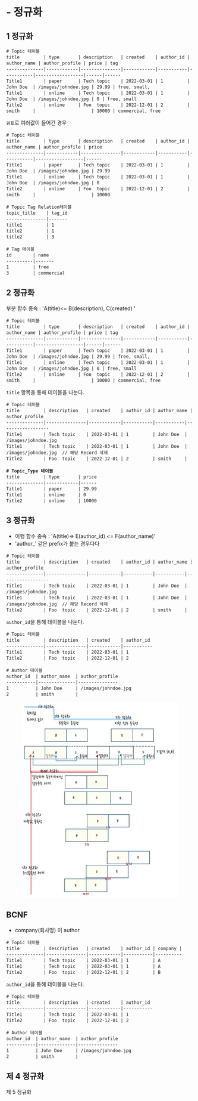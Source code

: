 # - 정규화

## 1 정규화

```
# Topic 테이블
title         | type       | description   | created    | author_id | author_name | author_profile | price | tag
--------------|------------|---------------|------------|-----------|-----------|------------------|------|------
Title1        | paper      | Tech topic    | 2022-03-01 | 1         | John Doe  | /images/johndoe.jpg | 29.99 | free, small,
Title1        | online     | Tech topic    | 2022-03-01 | 1         | John Doe  | /images/johndoe.jpg | 0 | free, small
Title2        | online     | Foo  topic    | 2022-12-01 | 2         | smith     |                     | 10000 | commercial, free
```

`쉼표`로 여러값이 들어간 경우

```
# Topic 테이블
title         | type       | description   | created    | author_id | author_name | author_profile | price
--------------|------------|---------------|------------|-----------|-----------|------------------|------
Title1        | paper      | Tech topic    | 2022-03-01 | 1         | John Doe  | /images/johndoe.jpg | 29.99
Title1        | online     | Tech topic    | 2022-03-01 | 1         | John Doe  | /images/johndoe.jpg | 0
Title2        | online     | Foo  topic    | 2022-12-01 | 2         | smith     |                     | 10000

# Topic Tag Relation테이블
topic_title    | tag_id
---------------|-------
title1         | 1
title2         | 1
title2         | 3

# Tag 테이블
id        | name
----------|-------
1         | free
3         | commercial
```

## 2 정규화

부분 함수 종속 :  'A(title)<= B(description), C(created) '

```
# Topic 테이블
title         | type       | description   | created    | author_id | author_name | author_profile | price | tag
--------------|------------|---------------|------------|-----------|-----------|------------------|------|------
Title1        | paper      | Tech topic    | 2022-03-01 | 1         | John Doe  | /images/johndoe.jpg | 29.99 | free, small,
Title1        | online     | Tech topic    | 2022-03-01 | 1         | John Doe  | /images/johndoe.jpg | 0 | free, small
Title2        | online     | Foo  topic    | 2022-12-01 | 2         | smith     |                     | 10000 | commercial, free
```

`title` 항목을 통해 테이블을 나눈다.&#x20;

<pre><code># Topic 테이블
title         | description   | created    | author_id | author_name | author_profile 
--------------|---------------|------------|-----------|-----------|------------------
Title1        | Tech topic    | 2022-03-01 | 1         | John Doe  | /images/johndoe.jpg 
Title1        | Tech topic    | 2022-03-01 | 1         | John Doe  | /images/johndoe.jpg  // 해당 Record 삭제
Title2        | Foo  topic    | 2022-12-01 | 2         | smith     |                     

<strong># Topic_Type 테이블
</strong>title         | type       | price
--------------|------------|------
Title1        | paper      | 29.99
Title1        | online     | 0 
Title2        | online     | 10000
</code></pre>

## 3 정규화

* 이행 함수 종속 :  'A(title)=> E(author\_id) <= F(author\_name)'
* 'author\_' 같은  prefix가 붙는 경우다다

```
# Topic 테이블
title         | description   | created    | author_id | author_name | author_profile 
--------------|---------------|------------|-----------|-----------|------------------
Title1        | Tech topic    | 2022-03-01 | 1         | John Doe  | /images/johndoe.jpg 
Title1        | Tech topic    | 2022-03-01 | 1         | John Doe  | /images/johndoe.jpg  // 해당 Record 삭제
Title2        | Foo  topic    | 2022-12-01 | 2         | smith     |                     

```

`author_id`을 통해 테이블을 나눈다.

```
# Topic 테이블
title         | description   | created    | author_id 
--------------|---------------|------------|-----------
Title1        | Tech topic    | 2022-03-01 | 1         
Title2        | Foo  topic    | 2022-12-01 | 2         

# Author 테이블
author_id  | author_name  | author_profile
-----------|--------------|---------------
1          | John Doe     | /images/johndoe.jpg
2          | smith        |
```

<figure><img src="../../../.gitbook/assets/image (3) (1) (1) (1) (1) (1) (1) (1) (1) (1) (1).png" alt=""><figcaption></figcaption></figure>

## BCNF

* company(회사명) 이 author

```
# Topic 테이블
title         | description   | created    | author_id | company |
--------------|---------------|------------|-----------|----------
Title1        | Tech topic    | 2022-03-01 | 1         | A
Title1        | Tech topic    | 2022-03-01 | 1         | A
Title2        | Foo  topic    | 2022-12-01 | 2         | B

```

`author_id`을 통해 테이블을 나눈다.

```
# Topic 테이블
title         | description   | created    | author_id 
--------------|---------------|------------|-----------
Title1        | Tech topic    | 2022-03-01 | 1         
Title2        | Foo  topic    | 2022-12-01 | 2         

# Author 테이블
author_id  | author_name  | author_profile
-----------|--------------|---------------
1          | John Doe     | /images/johndoe.jpg
2          | smith        |
```



## 제 4 정규화



제 5 정규화
